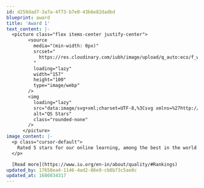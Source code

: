 ```yaml
---
id: d258dad7-3a7a-4f73-b7e0-43b6e82dadbd
blueprint: award
title: 'Award 1'
text_content: |-
  <picture class="flex items-center justify-center">
        <source
          media="(min-width: 0px)"
          srcset="
            https://res.cloudinary.com/iubh/image/upload/q_auto:eco/f_webp,h_100,c_fill,dpr_auto,g_face/08%20-%20Siegel/fs_qs_star_poh2uo.png
          "
          loading="lazy"
          width="157"
          height="100"
          type="image/webp"
        />
        <img
          loading="lazy"
          src="data:image/svg+xml;charset=UTF-8,%3Csvg xmlns=%27http://www.w3.org/2000/svg%27 viewBox=%270 0 306 195%27%3E%3C/svg%3E"
          alt="QS Stars"
          class="rounded-none"
        />
      </picture>
image_content: |-
  <p class="cursor-default">
    Rated 5 stars for our online learning, among the best in the world
  </p>

  [Read more](https://www.iu.org/en-in/about/quality/#Rankings)
updated_by: 17658ea4-1146-4ad2-86e9-cb8b73c5ae8c
updated_at: 1686034317
---
```

